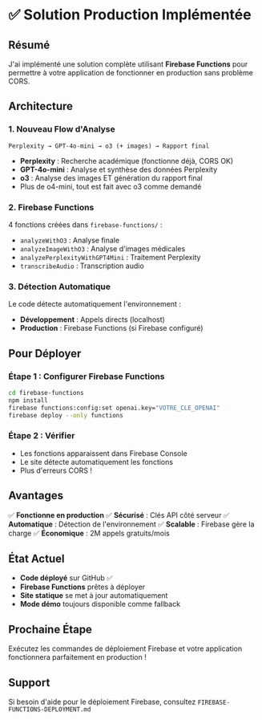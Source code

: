 # ✅ Solution Production Implémentée

## Résumé

J'ai implémenté une solution complète utilisant **Firebase Functions** pour permettre à votre application de fonctionner en production sans problème CORS.

## Architecture

### 1. **Nouveau Flow d'Analyse**
```
Perplexity → GPT-4o-mini → o3 (+ images) → Rapport final
```

- **Perplexity** : Recherche académique (fonctionne déjà, CORS OK)
- **GPT-4o-mini** : Analyse et synthèse des données Perplexity
- **o3** : Analyse des images ET génération du rapport final
- Plus de o4-mini, tout est fait avec o3 comme demandé

### 2. **Firebase Functions**

4 fonctions créées dans `firebase-functions/` :
- `analyzeWithO3` : Analyse finale
- `analyzeImageWithO3` : Analyse d'images médicales
- `analyzePerplexityWithGPT4Mini` : Traitement Perplexity
- `transcribeAudio` : Transcription audio

### 3. **Détection Automatique**

Le code détecte automatiquement l'environnement :
- **Développement** : Appels directs (localhost)
- **Production** : Firebase Functions (si Firebase configuré)

## Pour Déployer

### Étape 1 : Configurer Firebase Functions

```bash
cd firebase-functions
npm install
firebase functions:config:set openai.key="VOTRE_CLE_OPENAI"
firebase deploy --only functions
```

### Étape 2 : Vérifier

- Les fonctions apparaissent dans Firebase Console
- Le site détecte automatiquement les fonctions
- Plus d'erreurs CORS !

## Avantages

✅ **Fonctionne en production**
✅ **Sécurisé** : Clés API côté serveur
✅ **Automatique** : Détection de l'environnement
✅ **Scalable** : Firebase gère la charge
✅ **Économique** : 2M appels gratuits/mois

## État Actuel

- **Code déployé** sur GitHub ✅
- **Firebase Functions** prêtes à déployer
- **Site statique** se met à jour automatiquement
- **Mode démo** toujours disponible comme fallback

## Prochaine Étape

Exécutez les commandes de déploiement Firebase et votre application fonctionnera parfaitement en production !

## Support

Si besoin d'aide pour le déploiement Firebase, consultez `FIREBASE-FUNCTIONS-DEPLOYMENT.md` 